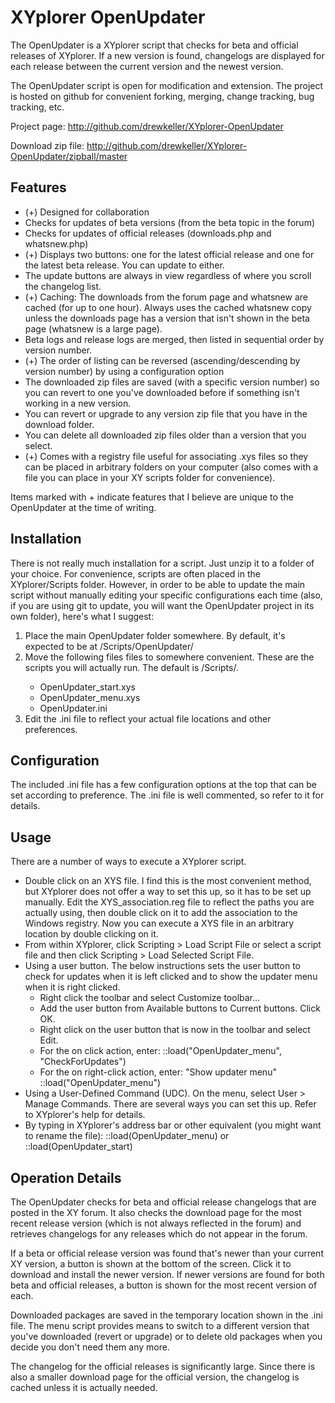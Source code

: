 XYplorer OpenUpdater
====================

The OpenUpdater is a XYplorer script that checks for beta and official releases
of XYplorer. If a new version is found, changelogs are displayed for each 
release between the current version and the newest version. 

The OpenUpdater script is open for modification and extension. The project is 
hosted on github for convenient forking, merging, change tracking, bug tracking, 
etc.

Project page:
http://github.com/drewkeller/XYplorer-OpenUpdater

Download zip file:
http://github.com/drewkeller/XYplorer-OpenUpdater/zipball/master

Features
--------

* (+) Designed for collaboration
* Checks for updates of beta versions (from the beta topic in the forum)
* Checks for updates of official releases (downloads.php and whatsnew.php)
* (+) Displays two buttons: one for the latest official release and one for the 
  latest beta release. You can update to either.
* The update buttons are always in view regardless of where you scroll the 
  changelog list.
* (+) Caching: The downloads from the forum page and whatsnew are cached (for up to
  one hour). Always uses the cached whatsnew copy unless the downloads page has 
  a version that isn't shown in the beta page (whatsnew is a large page).
* Beta logs and release logs are merged, then listed in sequential order by
  version number.
* (+) The order of listing can be reversed (ascending/descending by version number)
  by using a configuration option
* The downloaded zip files are saved (with a specific version number) so you can 
  revert to one you've downloaded before if something isn't working in a new 
  version.
* You can revert or upgrade to any version zip file that you have in the
  download folder.
* You can delete all downloaded zip files older than a version that you select.
* (+) Comes with a registry file useful for associating .xys files so they can be 
  placed in arbitrary folders on your computer (also comes with a file you can
  place in your XY scripts folder for convenience).

Items marked with + indicate features that I believe are unique to the OpenUpdater at the time of writing.

Installation
------------

There is not really much installation for a script. Just unzip it to a folder of
your choice. For convenience, scripts are often placed in the XYplorer/Scripts
folder. However, in order to be able to update the main script without manually
editing your specific configurations each time (also, if you are using git to
update, you will want the OpenUpdater project in its own folder), here's what 
I suggest:

1. Place the main OpenUpdater folder somewhere. By default, it's expected to be 
   at <xy>/Scripts/OpenUpdater/
2. Move the following files files to somewhere convenient. These are the 
   scripts you will actually run. The default is <xy>/Scripts/.
    - OpenUpdater_start.xys
    - OpenUpdater_menu.xys
    - OpenUpdater.ini
3. Edit the .ini file to reflect your actual file locations and other 
   preferences.
   
Configuration
-------------

The included .ini file has a few configuration options at the top that can be 
set according to preference. The .ini file is well commented, so refer to it for
details.

Usage
-----

There are a number of ways to execute a XYplorer script.
* Double click on an XYS file. I find this is the most convenient method, but
  XYplorer does not offer a way to set this up, so it has to be set up manually.
  Edit the XYS_association.reg file to reflect the paths you are actually using,
  then double click on it to add the association to the Windows registry. Now
  you can execute a XYS file in an arbitrary location by double clicking on it.
* From within XYplorer, click Scripting > Load Script File or select a script 
  file and then click Scripting > Load Selected Script File.
* Using a user button. The below instructions sets the user button to check for 
  updates when it is left clicked and to show the updater menu when it is right 
  clicked.
  - Right click the toolbar and select Customize toolbar...
  - Add the user button from Available buttons to Current buttons. Click OK.
  - Right click on the user button that is now in the toolbar and select Edit.
  - For the on click action, enter: 
	::load("OpenUpdater_menu", "CheckForUpdates")
  - For the on right-click action, enter:
	"Show updater menu" ::load("OpenUpdater_menu")
* Using a User-Defined Command (UDC). On the menu, select User > Manage Commands.
  There are several ways you can set this up. Refer to XYplorer's help for 
  details.
* By typing in XYplorer's address bar or other equivalent (you might want to
  rename the file):
  ::load(OpenUpdater_menu) or ::load(OpenUpdater_start)
  
Operation Details
-----------------

The OpenUpdater checks for beta and official release changelogs that are posted
in the XY forum. It also checks the download page for the most recent release 
version (which is not always reflected in the forum) and retrieves changelogs 
for any releases which do not appear in the forum.

If a beta or official release version was found that's newer than your current
XY version, a button is shown at the bottom of the screen. Click it to download
and install the newer version. If newer versions are found for both beta and 
official releases, a button is shown for the most recent version of each.

Downloaded packages are saved in the temporary location shown in the .ini file.
The menu script provides means to switch to a different version that you've
downloaded (revert or upgrade) or to delete old packages when you decide you 
don't need them any more.

The changelog for the official releases is significantly large. Since there is
also a smaller download page for the official version, the changelog is cached 
unless it is actually needed.
